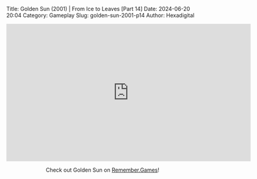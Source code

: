 Title: Golden Sun (2001) | From Ice to Leaves [Part 14]
Date: 2024-06-20 20:04
Category: Gameplay
Slug: golden-sun-2001-p14
Author: Hexadigital

<center><iframe src="https://www.youtube.com/embed/NiGA5rdVEiU?feature=oembed" allow="accelerometer; autoplay; encrypted-media; gyroscope; picture-in-picture" width="640" height="360" frameborder="0"></iframe>

Check out Golden Sun on [Remember.Games](https://remember.games/game/3374/golden-sun/)!</center>